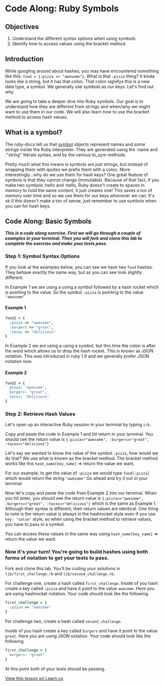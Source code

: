 # Code Along: Ruby Symbols

## Objectives

1. Understand the different syntax options when using symbols.
2. Identify how to access values using the bracket method.

## Introduction
While googling around about hashes, you may have encountered something like this: `food = {:pizza => "awesome"}`. What is that `:pizza` thing? It kinda looks like a string, but it has that colon. That colon signifys this is a new data type, a symbol. We generally use symbols as our keys. Let's find out why

We are going to take a deeper dive into Ruby symbols. Our goal is to understand how they are different from strings and when/why we might want to use them in our code. We will also learn how to use the bracket method to access hash values.

## What is a symbol?

The ruby-docs tell us that [symbol](http://ruby-doc.org/core-2.2.0/Symbol.html) objects represent names and some strings inside the Ruby interpreter. They are generated using the :name and :"string" literals syntax, and by the various to_sym methods.

Pretty much what this means is symbols are just strings, but instead of wrapping them with quotes we prefix them with a colon. More interestingly...why do we use them for hash keys? One great feature of symbols is that they cannot change (immutable). Because of that fact, if you make two symbols :hello and :hello, Ruby doesn't create to spaces in memory to hold the same content, it just creates one! This saves a ton of memory over time and so we use them for our keys whenever we can. It's ok if this doesn't make a ton of sense, just remember to use symbols when you can for hash keys.

## Code Along: Basic Symbols

***This is a code along exercise. First we will go through a couple of examples in your terminal. Then you will fork and clone this lab to complete the exercise and make your tests pass.***


### Step 1: Symbol Syntax Options

If you look at the examples below, you can see we have two `food` hashes. They behave exactly the same way, but as you can see look slightly different.

In Example 1 we are using a using a symbol followed by a hash rocket which is pointing to the value. So the symbol `:pizza` is pointing to the value `"awesome"`

#### Example 1

```ruby
food1 = {
  :pizza => "awesome",
  :burgers => "great",
  :tacos => "delicious"
}
```

In Example 2 we are using a using a symbol, but this time the colon is after the word which allows us to drop the hash rocket. This is known as JSON notation. This was introduced in ruby 1.9 and we generally prefer JSON notation now.

#### Example 2

```ruby
food2 = {
  pizza: "awesome",
  burgers: "great",
  tacos: "delicious"
}
```

### Step 2: Retrieve Hash Values

Let's open up an interactive Ruby session in your terminal by typing `irb`.

Copy and paste the code in Example 1 and hit return in your terminal. You should see the return value is `{:pizza=>"awesome", :burgers=>"great", :tacos=>"delicious"}`

Let's say we wanted to know the value of the symbol `:pizza`, how would we do that? We use what is known as the bracket method. The bracket method works like this `hash_name[key_name]` => return the value we want.

For our example, to get the value of `:pizza` we would type `food[:pizza]` which would return the string `"awesome"` Go ahead and try it out in your terminal.

Now let's copy and paste the code from Example 2 into our terminal. When you hit enter, you should see the return value is `{:pizza=>"awesome", :burgers=>"great", :tacos=>"delicious"}` which is the same as Example 1. Although their syntax is different, their return values are identical. One thing to note is the return value is always in the hashrocket style even if you use `key: "value"` style, so when using the bracket method to retrieve values, you have to pass in a symbol.

You can access these values in the same way using `hash_name[key_name]` => return the value we want.

### Now it's your turn! You're going to build hashes using both forms of notation to get your tests to pass.

Fork and clone this lab. You'll be coding your solutions in `lib/first_challenge.rb` and `lib/second_challenge.rb`.

For challenge one, create a hash called `first_challenge`. Inside of you hash create a key called `:pizza` and have it point to the value `awesome`. Here you are using hashrocket notation. Your code should look like the following.

```ruby
first_challenge = {
  :pizza => "awesome"
}
```
For challenge two, create a hash called `second_challenge`.

Inside of you hash create a key called `burgers` and have it point to the value `great`. Here you are using JSON notation. Your code should look like the following.

```ruby
first_challenge = {
  burgers: "great"
}
```
At this point both of your tests should be passing.

<a href='https://learn.co/lessons/ruby-symbols-code-along' data-visibility='hidden'>View this lesson on Learn.co</a>
